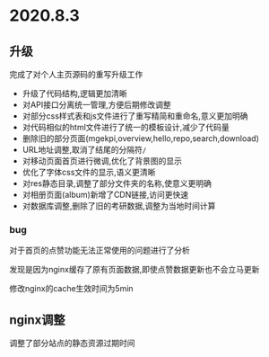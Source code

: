# 2020.8.3

## 升级

完成了对个人主页源码的重写升级工作

- 升级了代码结构,逻辑更加清晰
- 对API接口分离统一管理,方便后期修改调整
- 对部分css样式表和js文件进行了重写精简和重命名,意义更加明确
- 对代码相似的html文件进行了统一的模板设计,减少了代码量
- 删除旧的部分页面(mgekpi,overview,hello,repo,search,download)
- URL地址调整,取消了结尾的分隔符`/`
- 对移动页面首页进行微调,优化了背景图的显示
- 优化了字体css文件的显示,语义更清晰
- 对res静态目录,调整了部分文件夹的名称,使意义更明确
- 对相册页面(album)新增了CDN链接,访问更快速
- 对数据库调整,删除了旧的考研数据,调整为当地时间计算

### bug

对于首页的点赞功能无法正常使用的问题进行了分析

发现是因为nginx缓存了原有页面数据,即使点赞数据更新也不会立马更新

修改nginx的cache生效时间为5min

## nginx调整

调整了部分站点的静态资源过期时间